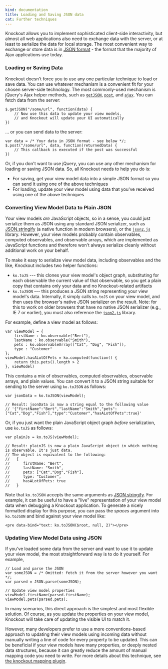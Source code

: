 ```yaml
---
kind: documentation
title: Loading and Saving JSON data
cat: Further techniques
---
```


Knockout allows you to implement sophisticated client-side interactivity, but almost all web applications also need to exchange data with the server, or at least to serialize the data for local storage. The most convenient way to exchange or store data is in [JSON format](http://json.org/) - the format that the majority of Ajax applications use today.

### Loading or Saving Data

Knockout doesn't force you to use any one particular technique to load or save data. You can use whatever mechanism is a convenient fit for your chosen server-side technology. The most commonly-used mechanism is jQuery's Ajax helper methods, such as [`getJSON`](http://api.jquery.com/jQuery.getJSON/), [`post`](http://api.jquery.com/jQuery.post/), and [`ajax`](http://api.jquery.com/jQuery.ajax/). You can fetch data from the server:

    $.getJSON("/some/url", function(data) {
    	// Now use this data to update your view models,
    	// and Knockout will update your UI automatically
    })

... or you can send data to the server:

	var data = /* Your data in JSON format - see below */;
	$.post("/some/url", data, function(returnedData) {
		// This callback is executed if the post was successful
	})

Or, if you don't want to use jQuery, you can use any other mechanism for loading or saving JSON data. So, all Knockout needs to help you do is:

 * For saving, get your view model data into a simple JSON format so you can send it using one of the above techniques
 * For loading, update your view model using data that you've received using one of the above techniques

### Converting View Model Data to Plain JSON

Your view models *are* JavaScript objects, so in a sense, you could just serialize them as JSON using any standard JSON serializer, such as [JSON.stringify](https://developer.mozilla.org/en-US/docs/JavaScript/Reference/Global_Objects/JSON/stringify) (a native function in modern browsers), or the [`json2.js`](https://github.com/douglascrockford/JSON-js/blob/master/json2.js) library. However, your view models probably contain observables, computed observables, and observable arrays, which are implemented as JavaScript functions and therefore won't always serialize cleanly without additional work on your behalf.

To make it easy to serialize view model data, including observables and the like, Knockout includes two helper functions:

 * `ko.toJS` --- this clones your view model's object graph, substituting for each observable the current value of that observable, so you get a plain copy that contains only your data and no Knockout-related artifacts
 * `ko.toJSON` --- this produces a JSON string representing your view model's data. Internally, it simply calls `ko.toJS` on your view model, and then uses the browser's native JSON serializer on the result. Note: for this to work on older browsers that have no native JSON serializer (e.g., IE 7 or earlier), you must also reference the [`json2.js`](https://github.com/douglascrockford/JSON-js/blob/master/json2.js) library.

For example, define a view model as follows:

    var viewModel = {
        firstName : ko.observable("Bert"),
        lastName : ko.observable("Smith"),
        pets : ko.observableArray(["Cat", "Dog", "Fish"]),
        type : "Customer"
    };
    viewModel.hasALotOfPets = ko.computed(function() {
        return this.pets().length > 2
    }, viewModel)

This contains a mix of observables, computed observables, observable arrays, and plain values. You can convert it to a JSON string suitable for sending to the server using `ko.toJSON` as follows:

    var jsonData = ko.toJSON(viewModel);

    // Result: jsonData is now a string equal to the following value
    // '{"firstName":"Bert","lastName":"Smith","pets":["Cat","Dog","Fish"],"type":"Customer","hasALotOfPets":true}'

Or, if you just want the plain JavaScript object graph *before* serialization, use `ko.toJS` as follows:

    var plainJs = ko.toJS(viewModel);

    // Result: plainJS is now a plain JavaScript object in which nothing is observable. It's just data.
    // The object is equivalent to the following:
    //   {
    //      firstName: "Bert",
    //      lastName: "Smith",
    //      pets: ["Cat","Dog","Fish"],
    //      type: "Customer",
    //      hasALotOfPets: true
    //   }

Note that `ko.toJSON` accepts the same arguments as [JSON.stringify](https://developer.mozilla.org/en-US/docs/JavaScript/Reference/Global_Objects/JSON/stringify). For example, it can be useful to have a "live" representation of your view model data when debugging a Knockout application. To generate a nicely formatted display for this purpose, you can pass the *spaces* argument into `ko.toJSON` and bind against your view model like:

    <pre data-bind="text: ko.toJSON($root, null, 2)"></pre>


### Updating View Model Data using JSON

If you've loaded some data from the server and want to use it to update your view model, the most straightforward way is to do it yourself. For example,

    // Load and parse the JSON
    var someJSON = /* Omitted: fetch it from the server however you want */;
    var parsed = JSON.parse(someJSON);

    // Update view model properties
    viewModel.firstName(parsed.firstName);
    viewModel.pets(parsed.pets);

In many scenarios, this direct approach is the simplest and most flexible solution. Of course, as you update the properties on your view model, Knockout will take care of updating the visible UI to match it.

However, many developers prefer to use a more conventions-based approach to updating their view models using incoming data without manually writing a line of code for every property to be updated. This can be beneficial if your view models have many properties, or deeply nested data structures, because it can greatly reduce the amount of manual mapping code you need to write. For more details about this technique, see [the knockout.mapping plugin](plugins-mapping.html).
